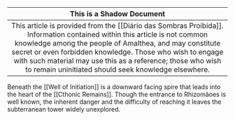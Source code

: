 |                                                                                                                                                                        This is a Shadow Document                                                                                                                                                                         |
| :----------------------------------------------------------------------------------------------------------------------------------------------------------------------------------------------------------------------------------------------------------------------------------------------------------------------------------------------------------------------: |
| This article is provided from the [[Diário das Sombras Proibida]]. Information contained within this article is not common knowledge among the people of Amalthea, and may constitute secret or even forbidden knowledge. Those who wish to engage with such material may use this as a reference; those who wish to remain uninitiated should seek knowledge elsewhere. |
Beneath the [[Well of Initiation]] is a downward facing spire that leads into the heart of the [[Cthonic Remains]]. Though the entrance to Rhizomãoes is well known, the inherent danger and the difficulty of reaching it leaves the subterranean tower widely unexplored.